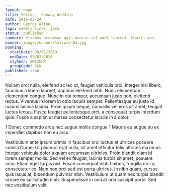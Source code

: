 ```yaml
---
layout: page
title: Sexton - Conway Wedding
date: 2016-05-24
author: George Kline
tags: weekly links, java
status: published
summary: Vivamus accumsan quis mauris sit amet laoreet. Mauris sed.
banner: images/banner/leisure-03.jpg
booking:
  startDate: 09/01/2019
  endDate: 09/03/2019
  ctyhocn: AMSZUHX
  groupCode: SCW
published: true
---
```

Nullam orci nulla, eleifend ac leo ut, feugiat vehicula orci. Integer nisi libero, faucibus a libero laoreet, dapibus eleifend nibh. Nunc elementum elementum congue. Nunc in dui tempor, accumsan justo non, eleifend lectus. Vivamus in lorem in odio iaculis semper. Pellentesque eu justo id mauris lacinia lacinia. Proin ipsum neque, convallis vel eros sit amet, feugiat luctus lectus. Fusce feugiat pellentesque orci, a consequat turpis interdum quis. Fusce a sapien ut massa consectetur iaculis in a dolor.

1 Donec commodo arcu nec augue mollis congue
1 Mauris eu augue eu ex imperdiet dapibus non eu arcu.

Vestibulum ante ipsum primis in faucibus orci luctus et ultrices posuere cubilia Curae; Ut placerat erat nulla, sit amet efficitur felis ultrices maximus. Integer vehicula dolor a quam accumsan ultricies. Proin blandit diam id lorem semper mollis. Sed vel ex feugiat, lacinia turpis sit amet, posuere arcu. Etiam eget turpis nisl. Fusce consequat nibh finibus, fringilla orci a, consectetur ex. Nam non orci sed est porta ultrices. In nibh quam, cursus quis lacus at, bibendum pulvinar nibh. Vestibulum ut quam nec turpis blandit ornare eu sollicitudin nibh. Suspendisse in orci at orci suscipit porta. Sed nec vestibulum velit.
